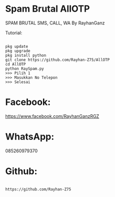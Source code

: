 # Spam Brutal AllOTP
SPAM BRUTAL SMS, CALL, WA By RayhanGanz

Tutorial:
<pre><code>
pkg update
pkg upgrade
pkg install python
git clone https://github.com/Rayhan-Z75/AllOTP
cd AllOTP
python RaySpam.py
>>> Pilih 1
>>> Masukkan No Telepon
>>> Selesai
</code></pre>
# Facebook:

https://www.facebook.com/RayhanGanzRGZ


# WhatsApp:

085260979370


# Github:
<pre><code>
https://github.com/Rayhan-Z75

